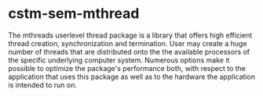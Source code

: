 # cstm-sem-mthread

The mthreads userlevel thread package is a library that offers high efficient thread creation, synchronization and termination. User may create a huge number of threads that are distributed onto the the available processors of the specific underlying computer system. Numerous options make it possible to optimize the package's performance both, with respect to the application that uses this package as well as to the hardware the application is intended to run on.
